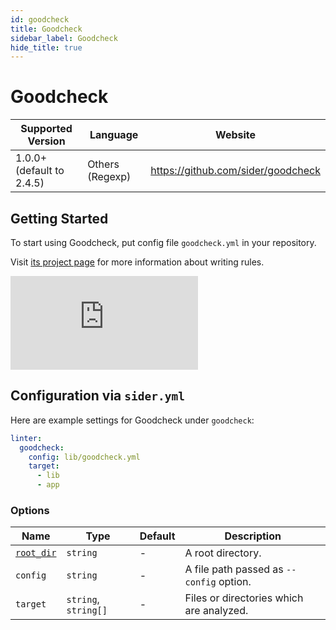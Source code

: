 ```yaml
---
id: goodcheck
title: Goodcheck
sidebar_label: Goodcheck
hide_title: true
---
```


# Goodcheck

| Supported Version         | Language        | Website                            |
| ------------------------- | --------------- | ---------------------------------- |
| 1.0.0+ (default to 2.4.5) | Others (Regexp) | https://github.com/sider/goodcheck |

## Getting Started

To start using Goodcheck, put config file `goodcheck.yml` in your repository.

Visit [its project page](https://github.com/sider/goodcheck#goodcheckyml) for more information about writing rules.

<div class="Video">
 <iframe class="Video__iframe" src="https://www.youtube.com/embed/8Zpm2gguE1M" frameborder="0" allowfullscreen></iframe>
</div>

## Configuration via `sider.yml`

Here are example settings for Goodcheck under `goodcheck`:

```yaml
linter:
  goodcheck:
    config: lib/goodcheck.yml
    target:
      - lib
      - app
```

### Options

| Name                                                                        | Type                 | Default | Description                              |
| --------------------------------------------------------------------------- | -------------------- | ------- | ---------------------------------------- |
| [`root_dir`](../../getting-started/custom-configuration.md#root_dir-option) | `string`             | -       | A root directory.                        |
| `config`                                                                    | `string`             | -       | A file path passed as `--config` option. |
| `target`                                                                    | `string`, `string[]` | -       | Files or directories which are analyzed. |
